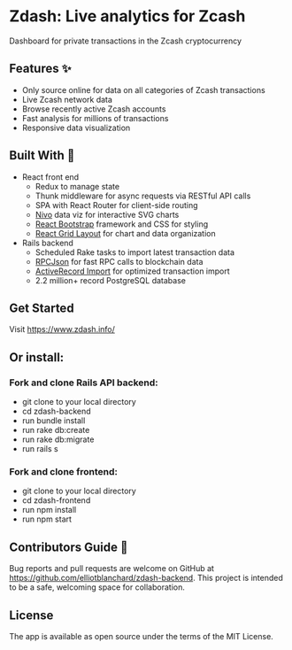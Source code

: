 # Zdash: Live analytics for Zcash
Dashboard for private transactions in the Zcash cryptocurrency

## Features :sparkles:
* Only source online for data on all categories of Zcash transactions
* Live Zcash network data
* Browse recently active Zcash accounts
* Fast analysis for millions of transactions
* Responsive data visualization

## Built With :eyes:
* React front end
  * Redux to manage state
  * Thunk middleware for async requests via RESTful API calls
  * SPA with React Router for client-side routing
  * [Nivo](https://nivo.rocks) data viz for interactive SVG charts
  * [React Bootstrap](https://react-bootstrap.github.io) framework and CSS for styling
  * [React Grid Layout](https://www.npmjs.com/package/react-grid-layout) for chart and data organization
* Rails backend
  * Scheduled Rake tasks to import latest transaction data
  * [RPCJson](https://rubygems.org/gems/rpcjson) for fast RPC calls to blockchain data
  * [ActiveRecord Import](https://rubygems.org/gems/activerecord-import) for optimized transaction import
  * 2.2 million+ record PostgreSQL database


## Get Started
Visit https://www.zdash.info/

## Or install:

### Fork and clone Rails API backend:
* git clone to your local directory
* cd zdash-backend
* run bundle install
* run rake db:create
* run rake db:migrate
* run rails s

### Fork and clone frontend:
* git clone to your local directory
* cd zdash-frontend
* run npm install
* run npm start

## Contributors Guide 👋
Bug reports and pull requests are welcome on GitHub at https://github.com/elliotblanchard/zdash-backend. This project is intended to be a safe, welcoming space for collaboration.

## License
The app is available as open source under the terms of the MIT License.